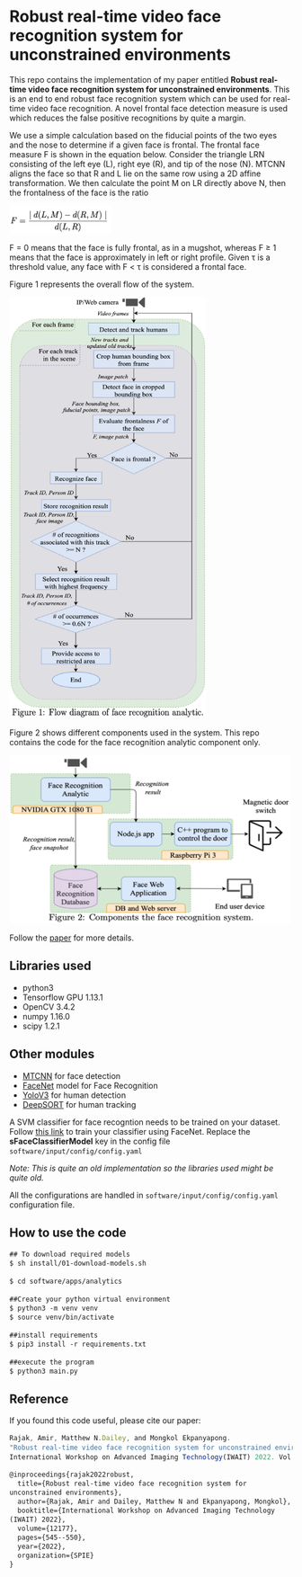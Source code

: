 # Robust real-time video face recognition system for unconstrained environments

This repo contains the implementation of my paper entitled **Robust real-time video face recognition system for unconstrained environments**. This is an end to end robust face recognition system which can be used for real-time video face recognition. A novel frontal face detection measure is used which reduces the false positive recognitions by quite a margin.

We use a simple calculation based on the fiducial points of the two eyes and the nose to determine if a given face is frontal. The frontal face measure F is shown in the equation below. Consider the triangle LRN consisting of the left eye (L), right eye (R), and tip of the nose (N). MTCNN aligns the face so that R and L lie on the same row using a 2D affine transformation. We then calculate the point M on LR directly above N, then the frontalness of the face is the ratio

<img src="./images/equation.png" width="180" height="50">

F = 0 means that the face is fully frontal, as in a mugshot, whereas F ≥ 1 means that the face is approximately in left or right profile. Given τ is a threshold value, any face with F < τ is considered a frontal face.


Figure 1 represents the overall flow of the system.

<img src="./images/flow-diagram.png" width="350" height="750">

Figure 2 shows different components used in the system. This repo contains the code for the face recognition analytic component only.

<img src="./images/components.png" width="500" height="300">

Follow the [paper](https://spie.org/Publications/Proceedings/Paper/10.1117/12.2625989?SSO=1) for more details.



## Libraries used
- python3
- Tensorflow GPU 1.13.1
- OpenCV 3.4.2
- numpy 1.16.0
- scipy 1.2.1

## Other modules
- [MTCNN](https://github.com/ipazc/mtcnn) for face detection
- [FaceNet](https://github.com/davidsandberg/facenet) model for Face Recognition
- [YoloV3](https://github.com/pjreddie/darknet/tree/yolov3) for human detection
- [DeepSORT](https://github.com/nwojke/deep_sort) for human tracking

A SVM classifier for face recogntion needs to be trained on your dataset. Follow [this link](https://github.com/davidsandberg/facenet/wiki/Train-a-classifier-on-own-images) to train your classifier using FaceNet. Replace the **sFaceClassifierModel** key in the config file ```software/input/config/config.yaml```


*Note: This is quite an old implementation so the libraries used might be quite old.*

All the configurations are handled in ```software/input/config/config.yaml``` configuration file.

## How to use the code
```
## To download required models
$ sh install/01-download-models.sh

$ cd software/apps/analytics

##Create your python virtual environment
$ python3 -m venv venv
$ source venv/bin/activate

##install requirements
$ pip3 install -r requirements.txt

##execute the program
$ python3 main.py
```

## Reference
If you found this code useful, please cite our paper:

``` js
Rajak, Amir, Matthew N.Dailey, and Mongkol Ekpanyapong.
"Robust real-time video face recognition system for unconstrained environments."
International Workshop on Advanced Imaging Technology(IWAIT) 2022. Vol.12177. SPIE, 2022.
```

```
@inproceedings{rajak2022robust,
  title={Robust real-time video face recognition system for unconstrained environments},
  author={Rajak, Amir and Dailey, Matthew N and Ekpanyapong, Mongkol},
  booktitle={International Workshop on Advanced Imaging Technology (IWAIT) 2022},
  volume={12177},
  pages={545--550},
  year={2022},
  organization={SPIE}
}
```